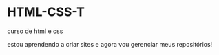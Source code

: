 # HTML-CSS-T
curso de html e css

estou aprendendo a criar sites e agora vou gerenciar meus repositórios!